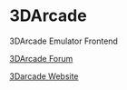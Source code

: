 # 3DArcade
3DArcade Emulator Frontend

[3DArcade Forum](http://3darcade.messageboard.nl/)

[3Darcade Website](https://www.mameworld.info/3darcade/index.html)
